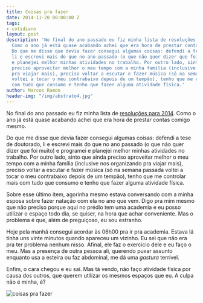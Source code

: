 ```yaml
---
title: Coisas pra fazer
date: 2014-11-20 00:00:00 Z
tags:
- cotidiano
layout: post
description: 'No final do ano passado eu fiz minha lista de resoluções para 2014.
  Como o ano já está quase acabando achei que era hora de prestar contas comigo mesmo.
  Do que me disse que devia fazer consegui algumas coisas: defendi a tese de doutorado,
  li e escrevi mais do que no ano passado (o que não quer dizer que foi muito) e programei
  e planejei melhor minhas atividades no trabalho. Por outro lado, sinto que ainda
  preciso aproveitar melhor o meu tempo com a minha família (inclusive nos organizando
  pra viajar mais), preciso voltar a escutar e fazer música (só na semana passada
  voltei a tocar o meu contrabaixo depois de um tempão), tenho que me controlar mais
  com tudo que consumo e tenho que fazer alguma atividade física.'
author: Marcos Ramon
header-img: "/img/abstrato4.jpg"
---
```


No final do ano passado eu fiz minha lista de [resoluções para 2014](http://www.arcano5.com.br/resolucoes-para-2014/). Como o ano já está quase acabando achei que era hora de prestar contas comigo mesmo.

Do que me disse que devia fazer consegui algumas coisas: defendi a tese de doutorado, li e escrevi mais do que no ano passado (o que não quer dizer que foi muito) e programei e planejei melhor minhas atividades no trabalho. Por outro lado, sinto que ainda preciso aproveitar melhor o meu tempo com a minha família (inclusive nos organizando pra viajar mais), preciso voltar a escutar e fazer música (só na semana passada voltei a tocar o meu contrabaixo depois de um tempão), tenho que me controlar mais com tudo que consumo e tenho que fazer alguma atividade física.

Sobre esse último item, agorinha mesmo estava conversando com a minha esposa sobre fazer natação com ela no ano que vem. Digo pra mim mesmo que não preciso porque aqui no prédio tem uma academia e eu posso utilizar o espaço todo dia, se quiser, na hora que achar conveniente. Mas o problema é que, além de preguiçoso, eu sou estranho.

Hoje pela manhã consegui acordar às 06h00 pra ir pra academia. Estava lá tinha uns vinte minutos quando apareceu um vizinho. Eu sei que não era pra ter problema nenhum nisso. Afinal, ele faz o exercício dele e eu faço o meu. Mas a presença de outra pessoa ali, querendo puxar assunto enquanto usa a esteira ou faz abdominal, me dá uma *gastura* terrível.

Enfim, o cara chegou e eu saí. Mas tá vendo, não faço atividade física por causa dos outros, que querem utilizar os mesmos espaços que eu. A culpa não é minha, é?

![coisas pra fazer](https://dl.dropboxusercontent.com/u/49566417/blog/11_2014/coisas%20pra%20fazer.PNG)

